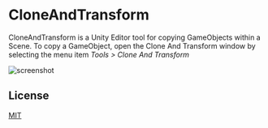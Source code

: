 CloneAndTransform
==========

CloneAndTransform is a Unity Editor tool for copying GameObjects within a Scene. To copy a GameObject, open the Clone And Transform window by selecting the menu item *Tools > Clone And Transform*

![screenshot](https://i.imgur.com/mRD4xU3.png)

License
-------

[MIT](LICENSE.md)